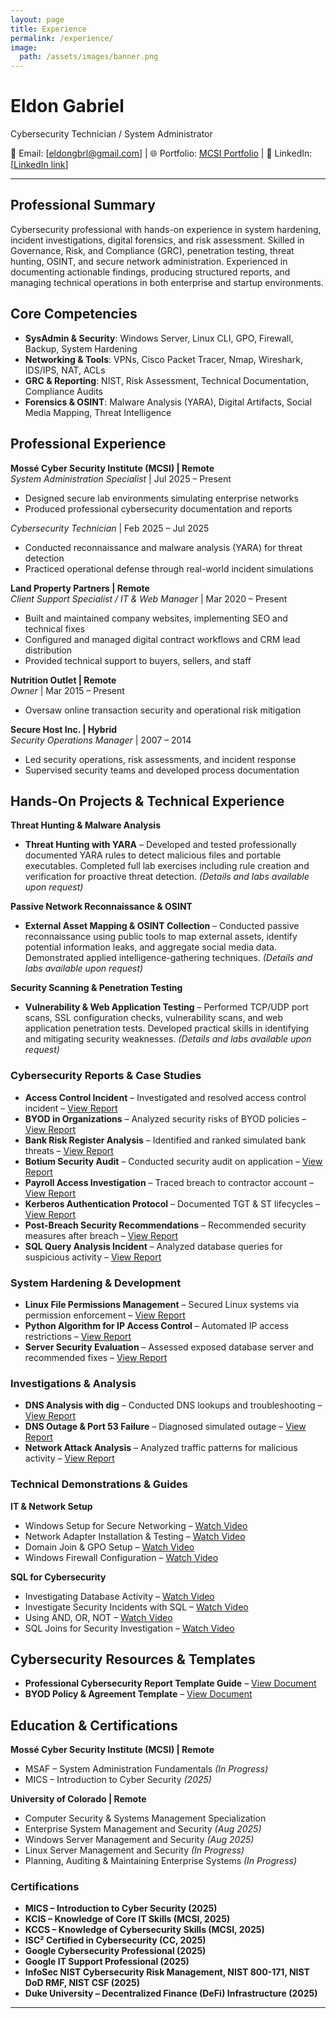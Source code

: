 ```yaml
---
layout: page
title: Experience
permalink: /experience/
image:
  path: /assets/images/banner.png
---
```

# Eldon Gabriel
Cybersecurity Technician / System Administrator  

📧 Email: [eldongbrl@gmail.com] | 🌐 Portfolio: [MCSI Portfolio](https://students.mosse-institute.com/student/SB6kNYfrf4Z9gg4Zz8T5LixXI832) | 🔗 LinkedIn: [[LinkedIn link](http://www.linkedin.com/eldongabriel)]  

---

## Professional Summary  
Cybersecurity professional with hands-on experience in system hardening, incident investigations, digital forensics, and risk assessment. Skilled in Governance, Risk, and Compliance (GRC), penetration testing, threat hunting, OSINT, and secure network administration. Experienced in documenting actionable findings, producing structured reports, and managing technical operations in both enterprise and startup environments.  

## Core Competencies  
- **SysAdmin & Security**: Windows Server, Linux CLI, GPO, Firewall, Backup, System Hardening  
- **Networking & Tools**: VPNs, Cisco Packet Tracer, Nmap, Wireshark, IDS/IPS, NAT, ACLs  
- **GRC & Reporting**: NIST, Risk Assessment, Technical Documentation, Compliance Audits  
- **Forensics & OSINT**: Malware Analysis (YARA), Digital Artifacts, Social Media Mapping, Threat Intelligence  

## Professional Experience  

**Mossé Cyber Security Institute (MCSI) | Remote**  
*System Administration Specialist* | Jul 2025 – Present  
- Designed secure lab environments simulating enterprise networks  
- Produced professional cybersecurity documentation and reports  

*Cybersecurity Technician* | Feb 2025 – Jul 2025  
- Conducted reconnaissance and malware analysis (YARA) for threat detection  
- Practiced operational defense through real-world incident simulations  

**Land Property Partners | Remote**  
*Client Support Specialist / IT & Web Manager* | Mar 2020 – Present  
- Built and maintained company websites, implementing SEO and technical fixes  
- Configured and managed digital contract workflows and CRM lead distribution  
- Provided technical support to buyers, sellers, and staff  

**Nutrition Outlet | Remote**  
*Owner* | Mar 2015 – Present  
- Oversaw online transaction security and operational risk mitigation  

**Secure Host Inc. | Hybrid**  
*Security Operations Manager* | 2007 – 2014  
- Led security operations, risk assessments, and incident response  
- Supervised security teams and developed process documentation  

## Hands-On Projects & Technical Experience

**Threat Hunting & Malware Analysis**  
- **Threat Hunting with YARA** – Developed and tested professionally documented YARA rules to detect malicious files and portable executables. Completed full lab exercises including rule creation and verification for proactive threat detection. *(Details and labs available upon request)*

**Passive Network Reconnaissance & OSINT**  
- **External Asset Mapping & OSINT Collection** – Conducted passive reconnaissance using public tools to map external assets, identify potential information leaks, and aggregate social media data. Demonstrated applied intelligence-gathering techniques. *(Details and labs available upon request)*

**Security Scanning & Penetration Testing**  
- **Vulnerability & Web Application Testing** – Performed TCP/UDP port scans, SSL configuration checks, vulnerability scans, and web application penetration tests. Developed practical skills in identifying and mitigating security weaknesses. *(Details and labs available upon request)*

### Cybersecurity Reports & Case Studies  
- **Access Control Incident** – Investigated and resolved access control incident – [View Report](https://github.com/EldonGabriel/eldongabriel.github.io/blob/main/assets/reports/REPORT%20%E2%80%93%20Access%20Control%20Incident%20-%20v1.2.0.pdf)  
- **BYOD in Organizations** – Analyzed security risks of BYOD policies – [View Report](https://github.com/EldonGabriel/eldongabriel.github.io/blob/main/assets/reports/REPORT%20%E2%80%93%20BYOD%20in%20Organizations_%20Security%2C%20Challenges%2C%20and%20Strategies%20%E2%80%93%20v1.0.0.pdf)  
- **Bank Risk Register Analysis** – Identified and ranked simulated bank threats – [View Report](https://github.com/EldonGabriel/eldongabriel.github.io/blob/main/assets/reports/REPORT%20%E2%80%93%20Bank%20Risk%20Register%20Analysis%20%E2%80%93%20v1.0.2.pdf)  
- **Botium Security Audit** – Conducted security audit on application – [View Report](https://github.com/EldonGabriel/eldongabriel.github.io/blob/main/assets/reports/REPORT%20%E2%80%93%20Botium%20Security%20Audit%E2%80%93%20v1.1.0.pdf)  
- **Payroll Access Investigation** – Traced breach to contractor account – [View Report](https://github.com/EldonGabriel/eldongabriel.github.io/blob/main/assets/reports/REPORT%20%E2%80%93%20Investigation%20of%20Unauthorized%20Payroll%20Access%20Incident%20-%20v1.2.0.pdf)  
- **Kerberos Authentication Protocol** – Documented TGT & ST lifecycles – [View Report](https://github.com/EldonGabriel/eldongabriel.github.io/blob/main/assets/reports/REPORT%20%E2%80%93%20Kerberos%20Authentication%20Protocol%20%E2%80%93%20v1.0.0.pdf)  
- **Post-Breach Security Recommendations** – Recommended security measures after breach – [View Report](https://github.com/EldonGabriel/eldongabriel.github.io/blob/main/assets/reports/REPORT%20%E2%80%93%20Post-Breach%20Security%20Recommendations%20%E2%80%93%20v1.0.1.pdf)  
- **SQL Query Analysis Incident** – Analyzed database queries for suspicious activity – [View Report](https://github.com/EldonGabriel/eldongabriel.github.io/blob/main/assets/reports/REPORT%20%E2%80%93%20SQL%20Query%20Analysis%20Incident%20%E2%80%93%20v1.0.2.pdf)  

### System Hardening & Development  
- **Linux File Permissions Management** – Secured Linux systems via permission enforcement – [View Report](https://github.com/EldonGabriel/eldongabriel.github.io/blob/main/assets/reports/REPORT%20%E2%80%93%20Linux%20File%20Permissions%20Management%20-%20v1.0.2.pdf)  
- **Python Algorithm for IP Access Control** – Automated IP access restrictions – [View Report](https://github.com/EldonGabriel/eldongabriel.github.io/blob/main/assets/reports/REPORT%20%E2%80%93%20Python%20Algorithm%20for%20Managing%20IP%20Access%20%E2%80%93%20v1.0.1.pdf)  
- **Server Security Evaluation** – Assessed exposed database server and recommended fixes – [View Report](https://github.com/EldonGabriel/eldongabriel.github.io/blob/main/assets/reports/REPORT%20%E2%80%93%20Server%20Security%20Evaluation%20%E2%80%93%20v1.2.0.pdf)  

### Investigations & Analysis  
- **DNS Analysis with dig** – Conducted DNS lookups and troubleshooting – [View Report](https://github.com/EldonGabriel/eldongabriel.github.io/blob/main/assets/reports/REPORT%20%E2%80%93%20DNS%20Analysis%20with%20dig%20%E2%80%93%20v1.0.0.pdf)  
- **DNS Outage & Port 53 Failure** – Diagnosed simulated outage – [View Report](https://github.com/EldonGabriel/eldongabriel.github.io/blob/main/assets/reports/REPORT%20%E2%80%93%20DNS%20Outage%20and%20Port%2053%20Failure%20Analysis%20%E2%80%93%20v1.0.1.pdf)  
- **Network Attack Analysis** – Analyzed traffic patterns for malicious activity – [View Report](https://github.com/EldonGabriel/eldongabriel.github.io/blob/main/assets/reports/REPORT%20%E2%80%93%20Network%20Attack%20Analysis%20%E2%80%93%20v1.0.1.pdf)  

### Technical Demonstrations & Guides  

**IT & Network Setup**  
- Windows Setup for Secure Networking – [Watch Video](https://youtu.be/m4MngVs_bmM)  
- Network Adapter Installation & Testing – [Watch Video](https://www.youtube.com/watch?v=5lywwd1MQRo)  
- Domain Join & GPO Setup – [Watch Video](https://www.youtube.com/watch?v=JE3jutqyI4Q)  
- Windows Firewall Configuration – [Watch Video](https://www.youtube.com/watch?v=U_4TeohPNQ4)  

**SQL for Cybersecurity**  
- Investigating Database Activity – [Watch Video](https://www.youtube.com/watch?v=TUqYto8EDJ4)  
- Investigate Security Incidents with SQL – [Watch Video](https://www.youtube.com/watch?v=bhTHXhE6kTk)  
- Using AND, OR, NOT – [Watch Video](https://www.youtube.com/watch?v=5qCjwenE-Z0)  
- SQL Joins for Security Investigation – [Watch Video](https://www.youtube.com/watch?v=ynxJ1go-Cc8)  

## Cybersecurity Resources & Templates  
- **Professional Cybersecurity Report Template Guide** – [View Document](https://docs.google.com/document/d/1pG9jjDdVDl7Cqu-DoQOv6XSBhqG5YSJxUJQt0u1-01A/edit?usp=sharing)  
- **BYOD Policy & Agreement Template** – [View Document](https://docs.google.com/document/d/1nYALR4K3hXEIv_doF4ODDgC_aZewcpPsmPsQF4vj9w8/edit?usp=sharing)  

## Education & Certifications  

**Mossé Cyber Security Institute (MCSI) | Remote**  
- MSAF – System Administration Fundamentals *(In Progress)*  
- MICS – Introduction to Cyber Security *(2025)*  

**University of Colorado | Remote**  
- Computer Security & Systems Management Specialization  
- Enterprise System Management and Security *(Aug 2025)*  
- Windows Server Management and Security *(Aug 2025)*  
- Linux Server Management and Security *(In Progress)*  
- Planning, Auditing & Maintaining Enterprise Systems *(In Progress)*  

### Certifications

- **MICS – Introduction to Cyber Security (2025)**  
- **KCIS – Knowledge of Core IT Skills (MCSI, 2025)**  
- **KCCS – Knowledge of Cybersecurity Skills (MCSI, 2025)**  
- **ISC² Certified in Cybersecurity (CC, 2025)**  
- **Google Cybersecurity Professional (2025)**  
- **Google IT Support Professional (2025)**  
- **InfoSec NIST Cybersecurity Risk Management, NIST 800-171, NIST DoD RMF, NIST CSF (2025)**  
- **Duke University – Decentralized Finance (DeFi) Infrastructure (2025)** 

---
